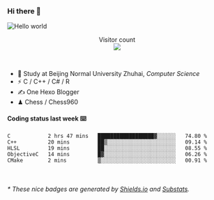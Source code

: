 ### Hi there 👋


<img src="https://raw.githubusercontent.com/sagar-viradiya/sagar-viradiya/master/resources/banner.png" alt="Hello world">
<p align="center"> 
  Visitor count<br/>
  <img src="https://profile-counter.glitch.me/youszoe/count.svg" />
</p>

<br/>


- 🍻  Study at Beijing Normal University Zhuhai, _Computer Science_
- ⚡  C / C++ / C# / R
- ✍️  One Hexo Blogger
- ♟  Chess / Chess960 


#### Coding status last week ⌨️

<!--START_SECTION:waka-->
```text
C            2 hrs 47 mins   ██████████████████▓░░░░░░   74.80 % 
C++          20 mins         ██▒░░░░░░░░░░░░░░░░░░░░░░   09.14 % 
HLSL         19 mins         ██░░░░░░░░░░░░░░░░░░░░░░░   08.55 % 
ObjectiveC   14 mins         █▓░░░░░░░░░░░░░░░░░░░░░░░   06.26 % 
CMake        2 mins          ▒░░░░░░░░░░░░░░░░░░░░░░░░   00.91 % 
```
<!--END_SECTION:waka-->

<br/>

<center><img src="http://ghchart.rshah.org/409ba5/yousazoe" alt="" /></center>


<h6>* These nice badges are generated by <a href="https://shields.io/">Shields.io</a> and <a href="https://github.com/spencerwooo/Substats">Substats</a>.</h6>
